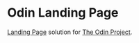 # Odin Landing Page
[Landing Page](https://www.theodinproject.com/lessons/foundations-landing-page) solution for [The Odin Project](https://www.theodinproject.com).
